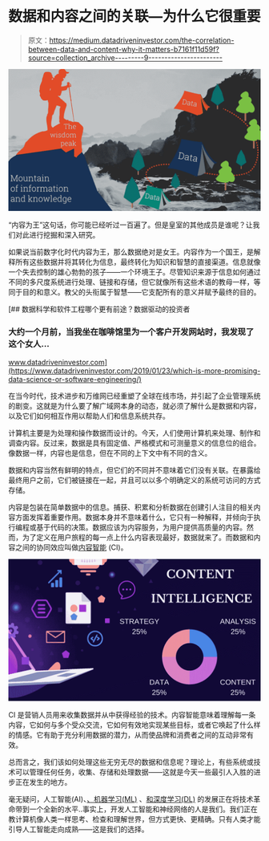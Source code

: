 # 数据和内容之间的关联—为什么它很重要

> 原文：<https://medium.datadriveninvestor.com/the-correlation-between-data-and-content-why-it-matters-b7161f11d59f?source=collection_archive---------9----------------------->

![](img/1b0a35db6d2c0d5ae43c3db4d15f6788.png)

“内容为王”这句话，你可能已经听过一百遍了。但是皇室的其他成员是谁呢？让我们对此进行挖掘和深入研究。

如果说当前数字化时代内容为王，那么数据绝对是女王。内容作为一个国王，是解释所有这些数据并将其转化为信息，最终转化为知识和智慧的直接渠道。信息就像一个失去控制的雄心勃勃的孩子——一个环境王子。尽管知识来源于信息如何通过不同的多尺度系统进行处理、链接和存储，但它就像所有这些术语的教母一样，等同于目的和意义。教父的头衔属于智慧——它支配所有的意义并赋予最终的目的。

[](https://www.datadriveninvestor.com/2019/01/23/which-is-more-promising-data-science-or-software-engineering/) [## 数据科学和软件工程哪个更有前途？数据驱动的投资者

### 大约一个月前，当我坐在咖啡馆里为一个客户开发网站时，我发现了这个女人…

www.datadriveninvestor.com](https://www.datadriveninvestor.com/2019/01/23/which-is-more-promising-data-science-or-software-engineering/) 

在当今时代，技术进步和万维网已经重塑了全球在线市场，并引起了企业管理系统的剧变。这就是为什么要了解广域网本身的动态，就必须了解什么是数据和内容，以及它们如何相互作用以帮助人们和信息系统共存。

计算机主要是为处理和操作数据而设计的。今天，人们使用计算机来处理、制作和调查内容。反过来，数据是具有固定值、严格模式和可测量意义的信息位的组合。像数据一样，内容也是信息，但在不同的上下文中有不同的含义。

数据和内容当然有鲜明的特点，但它们的不同并不意味着它们没有关联。在暴露给最终用户之前，它们被链接在一起，并且可以以多个明确定义的系统可访问的方式存储。

内容是包装在简单数据中的信息。捕获、积累和分析数据在创建引人注目的相关内容方面发挥着重要作用。数据本身并不意味着什么，它只有一种解释，并倾向于执行编程或基于代码的决策。数据应该为内容服务，为用户提供高质量的内容。然而，为了定义在用户旅程的每一点上什么内容表现最好，数据就来了。而数据和内容之间的协同效应叫做[内容智能](http://www.curata.com/blog/content-intelligence/) (CI)。

![](img/75971be53394b800ff1459f9024fa914.png)

CI 是营销人员用来收集数据并从中获得经验的技术。内容智能意味着理解每一条内容，它如何与多个受众交流，它如何有效地实现某些目标，或者它唤起了什么样的情感。它有助于充分利用数据的潜力，从而使品牌和消费者之间的互动非常有效。

总而言之，我们该如何处理这些无穷无尽的数据和信息呢？理论上，有些系统或技术可以管理任何任务，收集、存储和处理数据——这就是今天一些最引人入胜的进步正在发生的地方。

毫无疑问，人工智能(AI)、[、机器学习(ML)](https://developers.google.com/machine-learning/guides/rules-of-ml/) 、[和深度学习(DL)](https://medium.com/iotforall/the-difference-between-artificial-intelligence-machine-learning-and-deep-learning-3aa67bff5991) 的发展正在将技术革命带到一个全新的水平..事实上，开发人工智能和神经网络的人是我们。我们正在教计算机像人类一样思考、检查和理解世界，但方式更快、更精确。只有人类才能引导人工智能走向成熟——这是我们的选择。